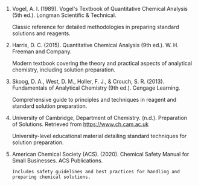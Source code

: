  1. Vogel, A. I. (1989).
      Vogel's Textbook of Quantitative Chemical Analysis (5th ed.). Longman Scientific & Technical.

      Classic reference for detailed methodologies in preparing standard solutions and reagents.

2. Harris, D. C. (2015).
      Quantitative Chemical Analysis (9th ed.). W. H. Freeman and Company.

      Modern textbook covering the theory and practical aspects of analytical chemistry, including solution preparation.

3. Skoog, D. A., West, D. M., Holler, F. J., & Crouch, S. R. (2013).
      Fundamentals of Analytical Chemistry (9th ed.). Cengage Learning.

      Comprehensive guide to principles and techniques in reagent and standard solution preparation.

4. University of Cambridge, Department of Chemistry. (n.d.).
      Preparation of Solutions. Retrieved from https://www.ch.cam.ac.uk

      University-level educational material detailing standard techniques for solution preparation.

5. American Chemical Society (ACS). (2020).
       Chemical Safety Manual for Small Businesses. ACS Publications.

       Includes safety guidelines and best practices for handling and preparing chemical solutions.


